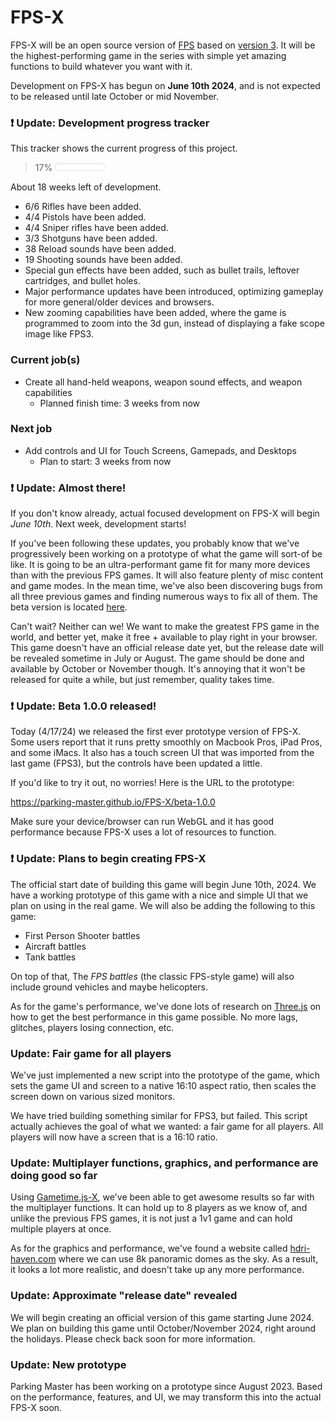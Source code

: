 # FPS-X
FPS-X will be an open source version of [FPS](https://github.com/Parking-Master/FPS) based on [version 3](https://github.com/Parking-Master/FPS3). It will be the highest-performing game in the series with simple yet amazing functions to build whatever you want with it.

Development on FPS-X has begun on __June 10th 2024__, and is not expected to be released until late October or mid November.

### ❗ Update: Development progress tracker
This tracker shows the current progress of this project.
>17% <img height="10" width="17%" src="https://github.com/Parking-Master/Parking-Master-2.0/blob/main/images/bar.png" style="filter:invert(100%);border:1px solid #222;border-radius:5px;"><br>

About 18 weeks left of development.

- 6/6 Rifles have been added.
- 4/4 Pistols have been added.
- 4/4 Sniper rifles have been added.
- 3/3 Shotguns have been added.
- 38 Reload sounds have been added.
- 19 Shooting sounds have been added.
- Special gun effects have been added, such as bullet trails, leftover cartridges, and bullet holes.
- Major performance updates have been introduced, optimizing gameplay for more general/older devices and browsers.
- New zooming capabilities have been added, where the game is programmed to zoom into the 3d gun, instead of displaying a fake scope image like FPS3.

### Current job(s)
- Create all hand-held weapons, weapon sound effects, and weapon capabilities
  - Planned finish time: 3 weeks from now

### Next job
- Add controls and UI for Touch Screens, Gamepads, and Desktops
  - Plan to start: 3 weeks from now

### ❗ Update: Almost there!
If you don't know already, actual focused development on FPS-X will begin _June 10th_. Next week, development starts!

If you've been following these updates, you probably know that we've progressively been working on a prototype of what the game will sort-of be like. It is going to be an ultra-performant game fit for many more devices than with the previous FPS games. It will also feature plenty of misc content and game modes. In the mean time, we've also been discovering bugs from all three previous games and finding numerous ways to fix all of them. The beta version is located [here](https://parking-master.github.io/FPS-X/beta-1.0.0).

Can't wait? Neither can we! We want to make the greatest FPS game in the world, and better yet, make it free + available to play right in your browser. This game doesn't have an official release date yet, but the release date will be revealed sometime in July or August. The game should be done and available by October or November though. It's annoying that it won't be released for quite a while, but just remember, quality takes time.

### ❗ Update: Beta 1.0.0 released!
Today (4/17/24) we released the first ever prototype version of FPS-X. Some users report that it runs pretty smoothly on Macbook Pros, iPad Pros, and some iMacs. It also has a touch screen UI that was imported from the last game (FPS3), but the controls have been updated a little.

If you'd like to try it out, no worries! Here is the URL to the prototype:

https://parking-master.github.io/FPS-X/beta-1.0.0

Make sure your device/browser can run WebGL and it has good performance because FPS-X uses a lot of resources to function.

### ❗ Update: Plans to begin creating FPS-X
The official start date of building this game will begin June 10th, 2024. We have a working prototype of this game with a nice and simple UI that we plan on using in the real game. We will also be adding the following to this game:

- First Person Shooter battles
- Aircraft battles
- Tank battles

On top of that, The _FPS battles_ (the classic FPS-style game) will also include ground vehicles and maybe helicopters.

As for the game's performance, we've done lots of research on [Three.js](https://threejs.org) on how to get the best performance in this game possible. No more lags, glitches, players losing connection, etc.

### Update: Fair game for all players
We've just implemented a new script into the prototype of the game, which sets the game UI and screen to a native 16:10 aspect ratio, then scales the screen down on various sized monitors.

We have tried building something similar for FPS3, but failed. This script actually achieves the goal of what we wanted: a fair game for all players. All players will now have a screen that is a 16:10 ratio.

### Update: Multiplayer functions, graphics, and performance are doing good so far
Using [Gametime.js-X](https://x.gametime.js.org), we've been able to get awesome results so far with the multiplayer functions. It can hold up  to 8 players as we know of, and unlike the previous FPS games, it is not just a 1v1 game and can hold multiple players at once.

As for the graphics and performance, we've found a website called [hdri-haven.com](https://hdri-haven.com) where we can use 8k panoramic domes as the sky. As a result, it looks a lot more realistic, and doesn't take up any more performance.

### Update: Approximate "release date" revealed
We will begin creating an official version of this game starting June 2024. We plan on building this game until October/November 2024, right around the holidays. Please check back soon for more information.

### Update: New prototype
Parking Master has been working on a prototype since August 2023. Based on the performance, features, and UI, we may transform this into the actual FPS-X soon.

